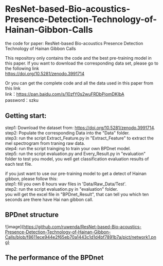 # ResNet-based-Bio-acoustics-Presence-Detection-Technology-of-Hainan-Gibbon-Calls
the code for paper: ResNet-based Bio-acoustics Presence Detection Technology of Hainan Gibbon Calls

This repository only contains the code and the best pre-training model in this paper. If you want to download the corresponding data set, please go to the following link  
https://doi.org/10.5281/zenodo.3991714

Or you can get the complete code and all the data used in this paper from this link  
link：https://pan.baidu.com/s/10zfY0s2wuFRDbPiomDKIbA   
password：szku 

## Getting start:
step1: Download the dataset from: https://doi.org/10.5281/zenodo.3991714.  
step2: Populate the corresponding Data into the "Data" folder.  
step3: run the script Extract_Feature.py in "Extract_Feature" to extract the mel spectrogram from traning raw data.  
step4: run the script trainging to train your own BPDnet model.          
step5: run the script evaluation.py and Every_Result.py in "evaluation" folder to test you model, you well get classification evaluation results of each test file. 

if you just want to use our pre-training model to get a detect of Hainan gibbon, please follow this:  
step1: fill you own 8 hours wav files in 'Data/Raw_Data/Test'.  
step2: run the script evaluation.py in "evaluation" folder.    
you will get the excel file in "BPDnet_Result", that can tell you which ten seconds are there have Hai nan gibbon call.   
 
## BPDnet structure
![image]{https://github.com/ruwenda/ResNet-based-Bio-acoustics-Presence-Detection-Technology-of-Hainan-Gibbon-Calls/blob/f8611ece944e2f65eb70a1443c1d1d4bf7891b7a/pict/network1.png}

## The performance of the BPDnet
